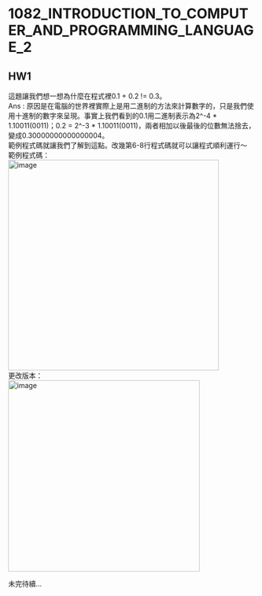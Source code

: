 # 1082_INTRODUCTION_TO_COMPUTER_AND_PROGRAMMING_LANGUAGE_2
## HW1
這題讓我們想一想為什麼在程式裡0.1 + 0.2 != 0.3。  
Ans : 原因是在電腦的世界裡實際上是用二進制的方法來計算數字的，只是我們使用十進制的數字來呈現。事實上我們看到的0.1用二進制表示為2^-4 * 1.10011(0011)；0.2 = 2^-3 * 1.10011(0011)，兩者相加以後最後的位數無法捨去，變成0.30000000000000004。  
範例程式碼就讓我們了解到這點。改幾第6-8行程式碼就可以讓程式順利運行～  
範例程式碼：  
<img width="428" alt="image" src="https://user-images.githubusercontent.com/70461575/133745899-d16831af-0cdd-475c-b684-c8bdb631e187.png">   
更改版本：  
<img width="389" alt="image" src="https://user-images.githubusercontent.com/70461575/133745148-6e25ffb1-8307-4d3c-88f5-97874becb6ec.png">
  
  未完待續...
  
